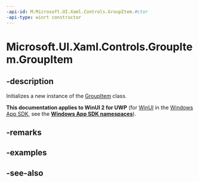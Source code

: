 ```yaml
---
-api-id: M:Microsoft.UI.Xaml.Controls.GroupItem.#ctor
-api-type: winrt constructor
---
```


<!-- Method syntax
public GroupItem()
-->

# Microsoft.UI.Xaml.Controls.GroupItem.GroupItem

## -description
Initializes a new instance of the [GroupItem](groupitem.md) class.

**This documentation applies to WinUI 2 for UWP** (for [WinUI](/windows/apps/winui/winui3/) in the [Windows App SDK](/windows/apps/windows-app-sdk/), see the **[Windows App SDK namespaces](/windows/windows-app-sdk/api/winrt/)**).

## -remarks

## -examples

## -see-also
